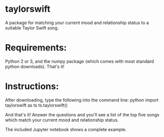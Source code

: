 # taylorswift

A package for matching your current mood and relationship status to a suitable Taylor Swift song.

# Requirements:

Python 2 or 3, and the numpy package (which comes with most standard python downloads). That's it!

# Instructions:

After downloading, type the following into the command line:
python
import taylorswift as ts
ts.taylorswift()

And that's it! Answer the questions and you'll see a list of the top five songs which match your current mood and relationship status.

The included Jupyter notebook shows a complete example.
